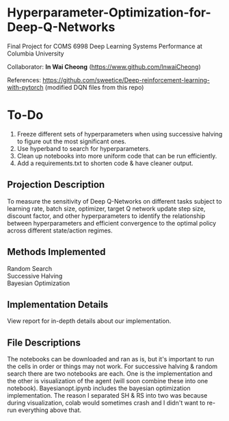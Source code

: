 # Hyperparameter-Optimization-for-Deep-Q-Networks
Final Project for COMS 6998 Deep Learning Systems Performance at Columbia University <br>

Collaborator: **In Wai Cheong** (https://www.github.com/InwaiCheong) <br>

References: https://github.com/sweetice/Deep-reinforcement-learning-with-pytorch (modified DQN files from this repo)

# To-Do
1) Freeze different sets of hyperparameters when using successive halving to figure out the most significant ones. <br>
2) Use hyperband to search for hyperparameters. <br>
3) Clean up notebooks into more uniform code that can be run efficiently. <br>
4) Add a requirements.txt to shorten code & have cleaner output.

## Projection Description
To measure the sensitivity of Deep Q-Networks on different tasks subject to learning rate, batch size, optimizer, target Q network update step size, discount factor, and other hyperparameters to identify the relationship between hyperparameters and efficient convergence to the optimal policy across different state/action regimes. <br>

## Methods Implemented
Random Search <br>
Successive Halving <br>
Bayesian Optimization

## Implementation Details
View report for in-depth details about our implementation.

## File Descriptions
The notebooks can be downloaded and ran as is, but it's important to run the cells in order or things may not work. For successive halving & random search there are two notebooks are each. One is the implementation and the other is visualization of the agent (will soon combine these into one notebook). Bayesianopt.ipynb includes the bayesian optimization implementation. The reason I separated SH & RS into two was because during visualization, colab would sometimes crash and I didn't want to re-run everything above that. 
